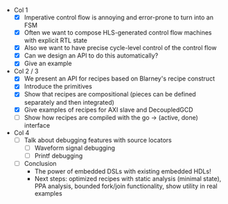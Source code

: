 - Col 1
    - [x] Imperative control flow is annoying and error-prone to turn into an FSM
    - [x] Often we want to compose HLS-generated control flow machines with explicit RTL state
    - [x] Also we want to have precise cycle-level control of the control flow
    - [x] Can we design an API to do this automatically?
    - [x] Give an example
- Col 2 / 3
    - [x] We present an API for recipes based on Blarney's recipe construct
    - [x] Introduce the primitives
    - [x] Show that recipes are compositional (pieces can be defined separately and then integrated)
    - [x] Give examples of recipes for AXI slave and DecoupledGCD
    - [ ] Show how recipes are compiled with the go -> (active, done) interface
- Col 4
    - [ ] Talk about debugging features with source locators
        - [ ] Waveform signal debugging
        - [ ] Printf debugging
    - [ ] Conclusion
        - The power of embedded DSLs with existing embedded HDLs!
        - Next steps: optimized recipes with static analysis (minimal state), PPA analysis, bounded fork/join functionality, show utility in real examples

